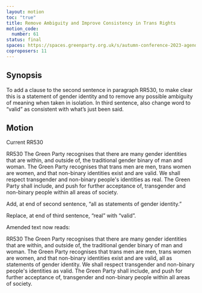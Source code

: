 ```yaml
---
layout: motion
toc: "true"
title: Remove Ambiguity and Improve Consistency in Trans Rights
motion_code:
  number: 61
status: final
spaces: https://spaces.greenparty.org.uk/s/autumn-conference-2023-agenda-forum/post/post/view?id=11006
coproposers: 11
---
```

## Synopsis

To add a clause to the second sentence in paragraph RR530, to make clear this is a statement of gender identity and to remove any possible ambiguity of meaning when taken in isolation. In third sentence, also change word to “valid” as consistent with what’s just been said.

## M﻿otion

Current RR530

RR530 The Green Party recognises that there are many gender identities that are within, and outside of, the traditional gender binary of man and woman. The Green Party recognises that trans men are men, trans women are women, and that non-binary identities exist and are valid. We shall respect transgender and non-binary people's identities as real. The Green Party shall include, and push for further acceptance of, transgender and non-binary people within all areas of society.

Add, at end of second sentence, “all as statements of gender identity.”

Replace, at end of third sentence, “real” with “valid”.

Amended text now reads:

RR530 The Green Party recognises that there are many gender identities that are within, and outside of, the traditional gender binary of man and woman. The Green Party recognises that trans men are men, trans women are women, and that non-binary identities exist and are valid, all as statements of gender identity. We shall respect transgender and non-binary people's identities as valid. The Green Party shall include, and push for further acceptance of, transgender and non-binary people within all areas of society.